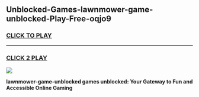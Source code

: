 
## Unblocked-Games-lawnmower-game-unblocked-Play-Free-oqjo9
<h3>
<a href="https://premium76.site?title=lawnmower-game-unblocked&ref=17A">CLICK TO PLAY</a></h3>
<hr>

<h3>
<a href="https://premium76.site?title=lawnmower-game-unblocked&ref=17A">CLICK 2 PLAY</a>
  
</h3>

<a href="https://premium76.site?title=lawnmower-game-unblocked&ref=17A"><img src="https://clearcache.store/games.png"></a>


**lawnmower-game-unblocked games unblocked: Your Gateway to Fun and Accessible Online Gaming**
